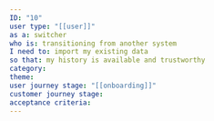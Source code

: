 ```yaml
---
ID: "10"
user type: "[[user]]"
as a: switcher
who is: transitioning from another system
I need to: import my existing data
so that: my history is available and trustworthy
category:
theme:
user journey stage: "[[onboarding]]"
customer journey stage:
acceptance criteria:
---
```

